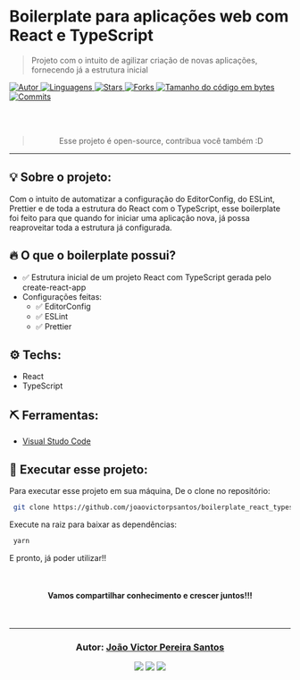 # Boilerplate para aplicações web com React e TypeScript

> Projeto com o intuito de agilizar criação de novas aplicações, fornecendo já a estrutura inicial

<a href="https://github.com/joaovictorpsantos">
<img alt="Autor" src="https://img.shields.io/badge/autor-JoãoVictorPereiraSantos-7159c1?style=flat-square">
</a>

<a href="#">
<img alt="Linguagens" src="https://img.shields.io/github/languages/count/joaovictorpsantos/boilerplate_react_typescript?color=7159c1&style=flat-square">
</a>

<a href="https://github.com/joaovictorpsantos/boilerplate_react_typescript/stargazers">
<img alt="Stars" src="https://img.shields.io/github/stars/joaovictorpsantos/boilerplate_react_typescript?color=7159c1&style=flat-square">
</a>

<a href="https://github.com/joaovictorpsantos/boilerplate_react_typescript/network/members">
<img alt="Forks" src="https://img.shields.io/github/forks/joaovictorpsantos/boilerplate_react_typescript?color=7159c1&style=flat-square">
</a>

<a href="#">
<img alt="Tamanho do código em bytes" src="https://img.shields.io/github/languages/code-size/joaovictorpsantos/boilerplate_react_typescript?color=7159c1&style=flat-square">
</a>

<a href="https://github.com/joaovictorpsantos/boilerplate_react_typescript/commits/master">
<img alt="Commits" src="https://img.shields.io/github/last-commit/joaovictorpsantos/boilerplate_react_typescript?color=7159c1&style=flat-square">
</a>

<br/><br/>

<blockquote align="center">
  Esse projeto é open-source, contribua você também :D
</blockquote>

<hr/>

## 💡 Sobre o projeto:

Com o intuito de automatizar a configuração do EditorConfig, do ESLint, Prettier e de toda a estrutura do React com o TypeScript, esse boilerplate foi feito para que quando for iniciar uma aplicação nova, já possa reaproveitar toda a estrutura já configurada.

## 🔥 O que o boilerplate possui?

- ✅ Estrutura inicial de um projeto React com TypeScript gerada pelo create-react-app
- Configurações feitas:
  - ✅ EditorConfig
  - ✅ ESLint
  - ✅ Prettier

## ⚙️ Techs:

- React
- TypeScript

## ⛏ Ferramentas:

- [Visual Studo Code](https://code.visualstudio.com/download)

## 🏁 Executar esse projeto:

Para executar esse projeto em sua máquina,
De o clone no repositório:

```bash
 git clone https://github.com/joaovictorpsantos/boilerplate_react_typescript.git
```

Execute na raiz para baixar as dependências:

```bash
 yarn
```

E pronto, já poder utilizar!!

<br/>

<h4 align="center">
  Vamos compartilhar conhecimento e crescer juntos!!!
</h4>

<br/>

---

<h3 align="center">
Autor: <a alt="João Victor Pereira Santos" href="https://github.com/joaovictorpsantos">João Victor Pereira Santos</a>
</h3>

<p align="center">

  <a alt="João Victor Pereira Santos Linkedin" href="https://www.linkedin.com/in/joao-victor-pereira-santos//">
    <img src="https://img.shields.io/badge/LinkedIn-Jo%C3%A3o%20Victor%20Pereira%20Santos-blue?logo=linkedin"/></a>
  <a alt="João Victor Pereira Santos GitHub" href="https://github.com/joaovictorpsantos">
  <img src="https://img.shields.io/badge/GitHub-joaovictorpsantos-lightgrey?logo=github"/></a>
 <a alt="João Victor Pereira Santos Twitter" href="https://twitter.com/_joaovictorps">
  <img src="https://img.shields.io/badge/Twitter-__joaovictorps-blue?logo=twitter"/></a>

</p>
